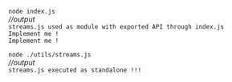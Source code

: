 `node index.js`
<br />
_//output_
<br />
`streams.js used as module with exported API through index.js`
<br />
`Implement me !`
<br />
`Implement me !`

`node ./utils/streams.js`
<br />
_//output_
<br />
`streams.js executed as standalone !!!`